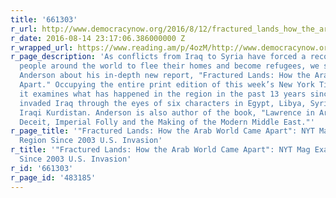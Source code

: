 ```yaml
---
title: '661303'
r_url: http://www.democracynow.org/2016/8/12/fractured_lands_how_the_arab_world
r_date: 2016-08-14 23:17:06.386000000 Z
r_wrapped_url: https://www.reading.am/p/4ozM/http://www.democracynow.org/2016/8/12/fractured_lands_how_the_arab_world
r_page_description: 'As conflicts from Iraq to Syria have forced a record 60 million
  people around the world to flee their homes and become refugees, we speak with Scott
  Anderson about his in-depth new report, "Fractured Lands: How the Arab World Came
  Apart." Occupying the entire print edition of this week’s New York Times Magazine,
  it examines what has happened in the region in the past 13 years since the the U.S.
  invaded Iraq through the eyes of six characters in Egypt, Libya, Syria, Iraq and
  Iraqi Kurdistan. Anderson is also author of the book, "Lawrence in Arabia: War,
  Deceit, Imperial Folly and the Making of the Modern Middle East."'
r_page_title: '"Fractured Lands: How the Arab World Came Apart": NYT Mag Examines
  Region Since 2003 U.S. Invasion'
r_title: '"Fractured Lands: How the Arab World Came Apart": NYT Mag Examines Region
  Since 2003 U.S. Invasion'
r_id: '661303'
r_page_id: '483185'
---
```


